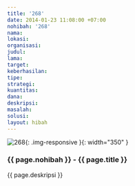 ```yaml
---
title: '268'
date: 2014-01-23 11:08:00 +07:00
nohibah: '268'
nama:
lokasi:
organisasi:
judul:
lama:
target:
keberhasilan:
tipe:
strategi:
kuantitas:
dana:
deskripsi:
masalah:
solusi:
layout: hibah
---
```


![268](/static/img/hibahcms/268.png){: .img-responsive }{: width="350" }

### {{ page.nohibah }} - {{ page.title }}

{{ page.deskripsi }}
